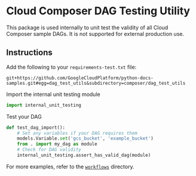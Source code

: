 # Cloud Composer DAG Testing Utility

This package is used internally to unit test the validity of all Cloud Composer sample DAGs. It is not supported for external production use.

## Instructions

Add the following to your `requirements-test.txt` file:

`git+https://github.com/GoogleCloudPlatform/python-docs-samples.git#egg=dag_test_utils&subdirectory=composer/dag_test_utils`

Import the internal unit testing module

```python
import internal_unit_testing
```

Test your DAG

```python
def test_dag_import():
    # Set any variables if your DAG requires them
    models.Variable.set('gcs_bucket', 'example_bucket')
    from . import my_dag as module
    # Check for DAG validity
    internal_unit_testing.assert_has_valid_dag(module)
```

For more examples, refer to the [`workflows`](https://github.com/GoogleCloudPlatform/python-docs-samples/tree/master/composer/workflows) directory.


